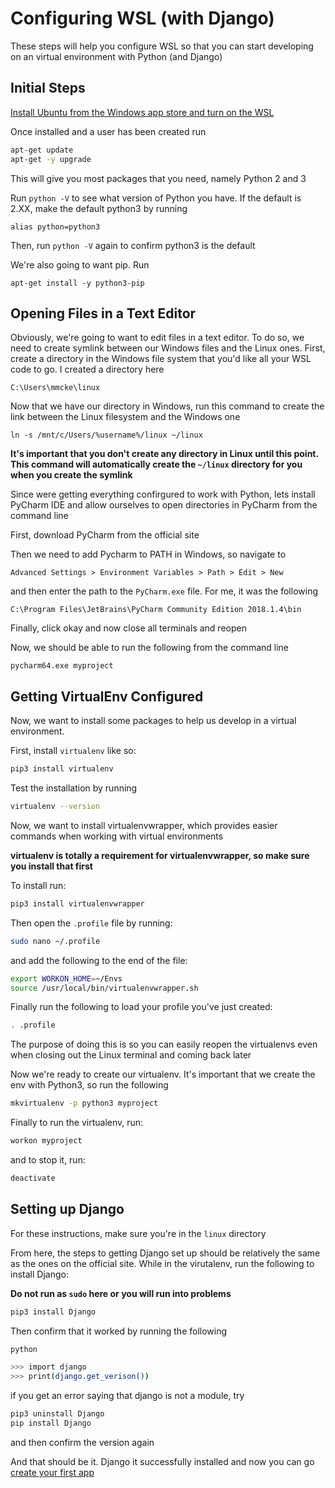 # Configuring WSL (with Django)

These steps will help you configure WSL so that you can start developing on an virtual environment
with Python (and Django)

## Initial Steps

[Install Ubuntu from the Windows app store and turn on the WSL](https://docs.microsoft.com/en-us/windows/wsl/install-win10)

Once installed and a user has been created run

```bash
apt-get update
apt-get -y upgrade
```

This will give you most packages that you need, namely Python 2 and 3

Run `python -V` to see what version of Python you have. If the default is 2.XX, make
the default python3 by running

```
alias python=python3
```

Then, run `python -V` again to confirm python3 is the default

We're also going to want pip. Run

```
apt-get install -y python3-pip
```

## Opening Files in a Text Editor

Obviously, we're going to want to edit files in a text editor. To do so, we need to create symlink
between our Windows files and the Linux ones. First, create a directory in the Windows file system
that you'd like all your WSL code to go. I created a directory here

`C:\Users\mmcke\linux`

Now that we have our directory in Windows, run this command to create the link between the
Linux filesystem and the Windows one

```
ln -s /mnt/c/Users/%username%/linux ~/linux
```

__It's important that you don't create any directory in Linux until this point. This command will
automatically create the `~/linux` directory for you when you create the symlink__

Since were getting everything confirgured to work with Python, lets install PyCharm IDE
and allow ourselves to open directories in PyCharm from the command line

First, download PyCharm from the official site

Then we need to add Pycharm to PATH in Windows, so navigate to

`Advanced Settings > Environment Variables > Path > Edit > New`

and then enter the path to the `PyCharm.exe` file. For me, it was the following

`C:\Program Files\JetBrains\PyCharm Community Edition 2018.1.4\bin`

Finally, click okay and now close all terminals and reopen

Now, we should be able to run the following from the command line

`pycharm64.exe myproject`

## Getting VirtualEnv Configured

Now, we want to install some packages to help us develop in a virtual environment.

First, install `virtualenv` like so:

```bash
pip3 install virtualenv
```

Test the installation by running

```bash
virtualenv --version
```

Now, we want to install virtualenvwrapper, which provides easier commands when working with
virtual environments

__virtualenv is totally a requirement for virtualenvwrapper, so make sure you install that first__

To install run:

```bash
pip3 install virtualenvwrapper
```

Then open the `.profile` file by running:

```bash
sudo nano ~/.profile
```

and add the following to the end of the file:

```bash
export WORKON_HOME=~/Envs
source /usr/local/bin/virtualenvwrapper.sh
```

Finally run the following to load your profile you've just created:

```bash
. .profile
```

The purpose of doing this is so you can easily reopen the virtualenvs even when closing out
the Linux terminal and coming back later

Now we're ready to create our virtualenv. It's important that we create the env with Python3, so
run the following

```bash
mkvirtualenv -p python3 myproject
```

Finally to run the virtualenv, run:

```bash
workon myproject
```

and to stop it, run:

```bash
deactivate
```

## Setting up Django

For these instructions, make sure you're in the `linux` directory

From here, the steps to getting Django set up should be relatively the same as the ones on the
official site. While in the virutalenv, run the following to install Django:

__Do not run as `sudo` here or you will run into problems__

```bash
pip3 install Django
```

Then confirm that it worked by running the following

```bash
python

>>> import django
>>> print(django.get_verison())
```

if you get an error saying that django is not a module, try

```bash
pip3 uninstall Django
pip install Django
```

and then confirm the version again

And that should be it. Django it successfully installed and now you can go
[create your first app](https://docs.djangoproject.com/en/2.0/intro/tutorial01/)
